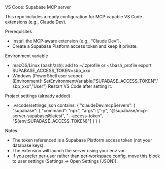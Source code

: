 VS Code: Supabase MCP server

This repo includes a ready configuration for MCP‑capable VS Code extensions (e.g., Claude Dev).

Prerequisites
- Install the MCP‑aware extension (e.g., “Claude Dev”).
- Create a Supabase Platform access token and keep it private.

Environment variable
- macOS/Linux (bash/zsh): add to ~/.zprofile or ~/.bash_profile
  export SUPABASE_ACCESS_TOKEN=sbp_xxx
- Windows (PowerShell user scope):
  [Environment]::SetEnvironmentVariable("SUPABASE_ACCESS_TOKEN","sbp_xxx","User")
  Restart VS Code after setting it.

Project settings (already added)
- .vscode/settings.json contains:
  {
    "claudeDev.mcpServers": {
      "supabase": {
        "command": "npx",
        "args": ["-y", "@supabase/mcp-server-supabase@latest", "--access-token", "${env:SUPABASE_ACCESS_TOKEN}"]
      }
    }
  }

Notes
- The token referenced is a Supabase Platform access token (not your database keys).
- The extension will launch the server using your env var.
- If you prefer per‑user rather than per‑workspace config, move this block to user settings (Settings → Open Settings (JSON)).


